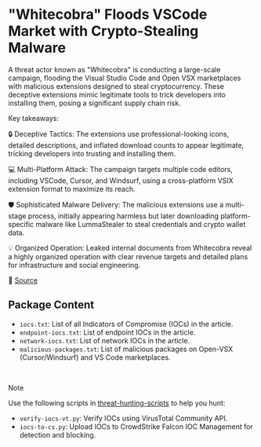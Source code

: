 # "Whitecobra" Floods VSCode Market with Crypto-Stealing Malware

A threat actor known as "Whitecobra" is conducting a large-scale campaign, flooding the Visual Studio Code and Open VSX marketplaces with malicious extensions designed to steal cryptocurrency. These deceptive extensions mimic legitimate tools to trick developers into installing them, posing a significant supply chain risk.

Key takeaways:

🔒 Deceptive Tactics: The extensions use professional-looking icons, detailed descriptions, and inflated download counts to appear legitimate, tricking developers into trusting and installing them.

💻 Multi-Platform Attack: The campaign targets multiple code editors, including VSCode, Cursor, and Windsurf, using a cross-platform VSIX extension format to maximize its reach.

🛡️ Sophisticated Malware Delivery: The malicious extensions use a multi-stage process, initially appearing harmless but later downloading platform-specific malware like LummaStealer to steal credentials and crypto wallet data.

💡 Organized Operation: Leaked internal documents from Whitecobra reveal a highly organized operation with clear revenue targets and detailed plans for infrastructure and social engineering.

🔗 [Source](https://www.koi.security/blog/whitecobra-vscode-cursor-extensions-malware)

## Package Content

- `iocs.txt`: List of all Indicators of Compromise (IOCs) in the article.
- `endpoint-iocs.txt`: List of endpoint IOCs in the article.
- `network-iocs.txt`: List of network IOCs in the article.
- `malicious-packages.txt`: List of malicious packages on Open-VSX (Cursor/Windsurf) and VS Code marketplaces.

<br>

> [!NOTE]
> Use the following scripts in [threat-hunting-scripts](../../threat-hunting-scripts/) to help you hunt:
>
> - `verify-iocs-vt.py`: Verify IOCs using VirusTotal Community API.
> - `iocs-to-cs.py`: Upload IOCs to CrowdStrike Falcon IOC Management for detection and blocking.
